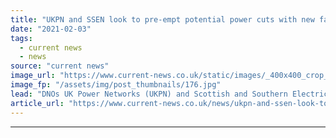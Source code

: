 ```yaml
---
title: "UKPN and SSEN look to pre-empt potential power cuts with new fault anticipation trial"
date: "2021-02-03"
tags: 
  - current news
  - news
source: "current news"
image_url: "https://www.current-news.co.uk/static/images/_400x400_crop_center-center/UK-Power-Networks’-senior-protection-engineer-John-Holmes-with-a-DFA-plus-device-commissioned-at-a-substation.-Credit-UKPN.jpg"
image_fp: "/assets/img/post_thumbnails/176.jpg"
lead: "DNOs UK Power Networks (UKPN) and Scottish and Southern Electricity Networks (SSEN) are trialing a 'futuristic' technology to prevent power cuts."
article_url: "https://www.current-news.co.uk/news/ukpn-and-ssen-look-to-pre-empt-potential-power-cuts-with-new-fault-anticipation-trial?utm_source=rss-feeds&utm_medium=rss&utm_campaign=rss"
---
```


---
